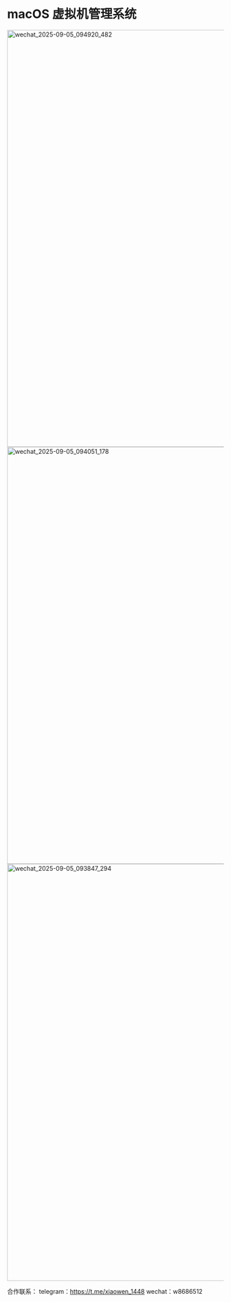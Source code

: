 # macOS 虚拟机管理系统

<img width="1839" height="970" alt="wechat_2025-09-05_094920_482" src="https://github.com/user-attachments/assets/d584267c-91ba-4853-9c27-7744a806b6e4" />



<img width="1839" height="970" alt="wechat_2025-09-05_094051_178" src="https://github.com/user-attachments/assets/0ac4ed47-86ad-4626-921a-65823beb30b9" />



<img width="1839" height="970" alt="wechat_2025-09-05_093847_294" src="https://github.com/user-attachments/assets/5d8cd7a8-f473-4c17-9b41-891c2054cc66" />




合作联系：
telegram：https://t.me/xiaowen_1448
wechat：w8686512
